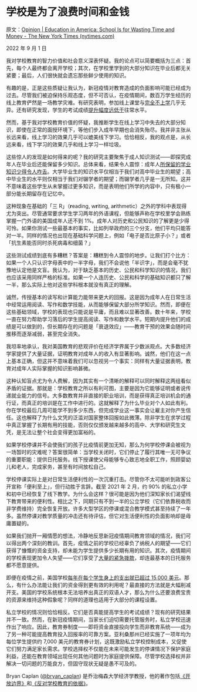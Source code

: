# 学校是为了浪费时间和金钱

原文：[Opinion | Education in America: School Is for Wasting Time and Money - The New York Times (nytimes.com)](https://www.nytimes.com/2022/09/01/opinion/us-school-knowledge.html)

2022 年 9 月 1 日

我对学校教育的智力价值和社会意义深表怀疑。我的论点可以简要概括为三点：首先，每个人最终都会离开学校；其次，在学校里学到的大部分知识在毕业后都无关紧要；最后，人们很快就会遗忘那些鲜少使用的知识。

有趣的是，正是这些质疑让我认为，新冠疫情对教育造成的负面影响可能已经成为过去。尽管我们被迫保持乐观态度，但不可否认，在疫情期间，数百万学生经历的线上教育俨然是一场教学灾难。有研究表明，参加线上课堂与[完全不上学](https://www.pnas.org/doi/10.1073/pnas.2022376118)几乎无异。还有研究发现，学生的考试成绩[提升幅度远低于](https://journals.sagepub.com/doi/full/10.1177/23328584221099306)往常水平。

然而，基于我对学校教育价值的怀疑，我推断学生在线上学习中失去的大部分知识，即使在正常的面授环境下，等他们步入成年早期也会消失殆尽。我并非主张从长远来看，线上学习的效果几乎可以媲美线下学习。恰恰相反，我的观点是，从长远来看，线下学习的效果几乎和线上学习一样垃圾。

这些惊人的发现是如何得来的呢？我的研究主要聚焦于成人知识测试——即探究成年人在毕业后还能保留多少知识。总体来看，结果令人震惊：成年人[所保留的学业知识少得令人咋舌](https://press.princeton.edu/books/paperback/9780691196459/the-case-against-education)。大学毕业生的知识水平仅相当于我们对高中毕业生的期望；高中毕业生的水平则仅相当于我们对辍学者的期望；而辍学者几乎是一无所知。这并不意味着这些学生从未掌握过更多知识，而是表明他们所学的内容中，只有极小一部分能长期留存在记忆中。

这种现象在基础的「三 R」（**r**eading, w**r**iting, a**r**ithmetic）之外的学科中表现得尤为突出。尽管通常要求学生学习两年的外语课程，但能够声称在学校里学会熟练掌握一门外语的美国成年人还不到 1%。成年人对历史和公民知识的了解更是少得可怜。如果你测试一些最基本的事实，比如列举政府的三个分支，他们平均只能答对一半。同样的情况也出现在基础科学问题上，例如「电子是否比原子小？」或者「抗生素能否同时杀死病毒和细菌？」

这些测试成绩到底有多糟糕？答案是：糟糕到令人震惊的地步。让我们打个比方：如果一个人只认识字母表中的一半字母，我们不会说他「半识字」，而是会毫不犹豫地认定他是文盲。我认为，对于缺乏基本的历史、公民和科学知识的情况，我们也应该采用同样严格的标准。如果一个人连历史、公民和科学的基础知识都只了解一半，那么实际上他对这些学科根本就没有真正的理解。

诚然，传授基本的读写和计算能力能带来更大的回报。这是因为成年人在日常生活中经常运用阅读、写作和数学技能，从而能够保留大部分所学知识。然而，即便在这些基础领域，学校的表现也只能说是平庸，而且难以显著改善。数十年来，学校一直在努力帮助学习落后的学生提高阅读、写作和数学水平。短期内提升他们的成绩是可以做到的，但长期存在的问题是「衰退效应」——教育干预的效果会随时间推移而逐渐减弱，甚至完全消失。

我坦率地承认，我对美国教育的悲观评价在经济学界属于少数派观点。大多数经济学家提供了大量证据，证明教育对成年人的收入有显著影响。诚然，他们在这一点上基本正确，但这并不意味着我们可以忽视另一个事实：同样有大量证据表明，教育对成年人实际掌握的知识影响甚微。

这种认知盲点尤为令人费解，因为其实有一个清晰的解释可以同时解释这两组看似矛盾的证据。那就是：学校教育之所以有利可图，主要是因为它能够证明或者说传递就业能力的信号。大多数教育并非直接的职业培训，而是获得真正培训机会的通行证，而真正的培训是在工作中进行的。这就解释了为什么毕业对个人如此有利。你在学校最后几周可能学不到多少东西，但完成学业这一事实会让雇主对你产生信任。这也解释了为什么文凭的泛滥对国家整体回报如此微薄。除非学生在求学过程中真正掌握了长期有用的技能，否则仅仅颁发越来越多的高中、大学和研究生文凭，是无法让整个社会变得更加富裕的。

如果学校停课并不会使我们的孩子比疫情前更加无知，那么为何学校停课会被视为一场暂时的灾难呢？答案很简单：当学校关闭时，它们停止了履行其唯一无可争议的重要职能：提供日托服务。线下授课使父母能够专心致志地全职工作，照顾婴幼儿和老人，完成家务，甚至有时间放松自己。

学校停课实际上是对日常生活便利性的一次沉重打击。尽管你不太可能听到政客公开宣称「便利至上」，但行动胜于言辞。截至 2021 年 2 月，约 90% 的私立小学和初中已经恢复了线下教学。为什么会这样？很可能是因为他们深知家长们渴望线下教育带来的便利性。相比之下，同期只有不到一半的公立学校（它们依靠税收而非学费维持）完全恢复开放。许多大型学区的停课或混合教学模式甚至持续了一年多。虽然停课对教学质量的冲击还有待评估，但它对生活便利性的负面影响却是毋庸置疑的。

如果我们抛开一厢情愿的想法，冷静地反思新冠疫情期间教育领域的情况，我们可以得出两个深刻的教训。首先，疫情之前的学校已经辜负了纳税人的期望——它们获得了慷慨的资金支持，却未能为学生提供多少长期有用的知识。其次，疫情期间的学校表现更加令人失望——它们享受了[大量的紧急拨款](https://www.brookings.edu/blog/brown-center-chalkboard/2022/04/12/has-federal-crisis-spending-for-k-12-schools-served-its-intended-objectives/)，却连最基本的日托服务都不愿意提供。

即便在疫情之前，美国学校[每年在每个学生身上的支出就已超过 15,000 美元](https://nces.ed.gov/programs/digest/d21/tables/dt21_236.55.asp)。那么，有什么办法能让我们的资金得到更有效的利用呢？最直接的方法就是大幅削减开支。美国的学校系统根本无法培养出真正的双语人才，那么为什么还要浪费宝贵的资源来维持这种假象呢？同样的道理也适用于大部分的课程设置。

私立学校的情况则恰恰相反。它们是否真能提高学生的考试成绩？现有的研究结果并不一致。然而，在新冠疫情期间，当家长们迫切需要托管服务时，私立学校迅速作出了响应。因此，教育券制度——即将资金直接投向学生而非教育系统——成为了另一种可能提高教育投入回报率的可靠方案。亚利桑那州已经实施了一项年均为每位学生提供约 7,000 美元的教育券计划，这既激励私立学校控制成本，又促使它们努力满足家长需求。学校选择权不仅能在未来可能发生的停课情况下保护家庭利益，还能在教育领域出现任何其他问题时为家庭提供保障。尽管学校选择权并非解决一切问题的万能良方，但固守现状无疑是愚不可及的。

Bryan Caplan ([@bryan_caplan](https://twitter.com/bryan_caplan)) 是乔治梅森大学经济学教授，他的著作包括[《开放边界》](https://us.macmillan.com/books/9781250316967/openborders)和[《反对学校教育的依据》](https://press.princeton.edu/books/paperback/9780691196459/the-case-against-education)。